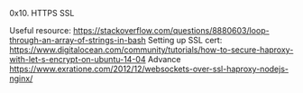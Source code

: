 0x10. HTTPS SSL

Useful resource:
https://stackoverflow.com/questions/8880603/loop-through-an-array-of-strings-in-bash
Setting up SSL cert:
https://www.digitalocean.com/community/tutorials/how-to-secure-haproxy-with-let-s-encrypt-on-ubuntu-14-04
Advance
https://www.exratione.com/2012/12/websockets-over-ssl-haproxy-nodejs-nginx/
